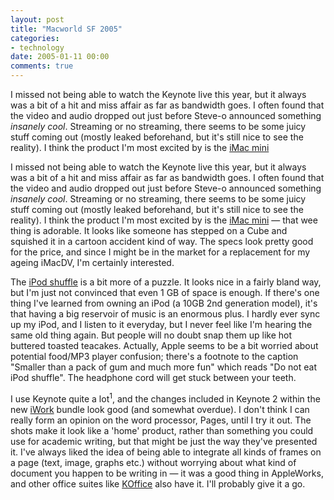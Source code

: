 ```yaml
---
layout: post
title: "Macworld SF 2005"
categories:
- technology
date: 2005-01-11 00:00
comments: true
---
```


<p>I missed not being able to watch the Keynote live this year, but it always was a bit of a hit and miss affair as far as bandwidth goes. I often found that the video and audio dropped out just before Steve-o announced something <em>insanely cool</em>. Streaming or no streaming, there seems to be some juicy stuff coming out (mostly leaked beforehand, but it's still nice to see the reality). I think the product I'm most excited by is the <a href="http://www.apple.com/macmini/">iMac mini</a><p>I missed not being able to watch the Keynote live this year, but it always was a bit of a hit and miss affair as far as bandwidth goes. I often found that the video and audio dropped out just before Steve-o announced something <em>insanely cool</em>. Streaming or no streaming, there seems to be some juicy stuff coming out (mostly leaked beforehand, but it's still nice to see the reality). I think the product I'm most excited by is the <a href="http://www.apple.com/macmini/">iMac mini</a> &mdash; that wee thing is adorable. It looks like someone has stepped on a Cube and squished it in a cartoon accident kind of way. The specs look pretty good for the price, and since I might be in the market for a replacement for my ageing iMacDV, I'm certainly interested.</p>

<p>The <a href="http://www.apple.com/">iPod shuffle</a> is a bit more of a puzzle. It looks nice in a fairly bland way, but I'm just not convinced that even 1 GB of space is enough. If there's one thing I've learned from owning an iPod (a 10GB 2nd generation model), it's that having a big reservoir of music is an enormous plus. I hardly ever sync up my iPod, and I listen to it everyday, but I never feel like I'm hearing the same old thing again. But people will no doubt snap them up like hot buttered toasted teacakes. Actually, Apple seems to be a bit worried about potential food/MP3 player confusion; there's a footnote to the caption "Smaller than a pack of gum and much more fun" which reads "Do not eat iPod shuffle". The headphone cord will get stuck between your teeth.</p>

<p>I use Keynote quite a lot<sup>1</sup>, and the changes included in Keynote 2 within the new <a href="http://www.apple.com/iwork/">iWork</a> bundle look good (and somewhat overdue). I don't think I can really form an opinion on the word processor, Pages, until I try it out. The shots make it look like a 'home' product, rather than something you could use for academic writing, but that might be just the way they've presented it. I've always liked the idea of being able to integrate all kinds of frames on a page (text, image, graphs etc.) without worrying about what kind of document you happen to be writing in &mdash; it was a good thing in AppleWorks, and other office suites like <a href="http://www.koffice.org/releases/1.3.5-release.php">KOffice</a> also have it. I'll probably give it a go.</p>



